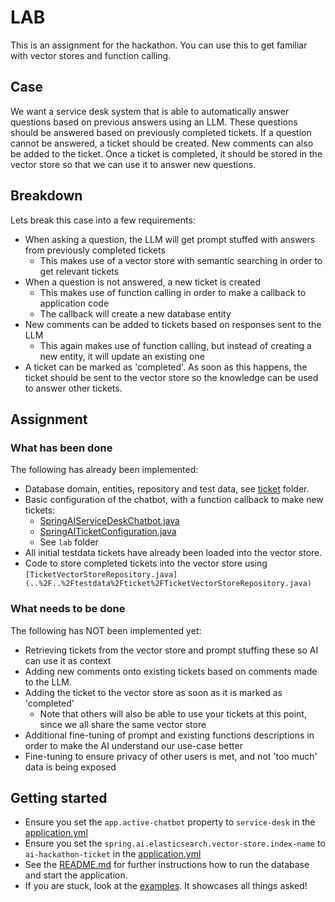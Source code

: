 # LAB

This is an assignment for the hackathon. You can use this to get familiar with vector stores and function calling.

## Case

We want a service desk system that is able to automatically answer questions
based on previous answers using an LLM.
These questions should be answered based on previously completed tickets.
If a question cannot be answered, a ticket should be created.
New comments can also be added to the ticket.
Once a ticket is completed, it should be stored in the vector store so that we can use it to answer new questions.

## Breakdown

Lets break this case into a few requirements:

- When asking a question, the LLM will get prompt stuffed with answers from previously completed tickets
  - This makes use of a vector store with semantic searching in order to get relevant tickets
- When a question is not answered, a new ticket is created
  - This makes use of function calling in order to make a callback to application code
  - The callback will create a new database entity
- New comments can be added to tickets based on responses sent to the LLM
  - This again makes use of function calling, but instead of creating a new entity, it will update an existing one
- A ticket can be marked as 'completed'. As soon as this happens, the ticket should be sent to the vector store so
  the knowledge can be used to answer other tickets.

## Assignment

### What has been done

The following has already been implemented:

- Database domain, entities, repository and test data, see [ticket](..%2F..%2Fdomain%2Fticket) folder.
- Basic configuration of the chatbot, with a function callback to make new tickets:
  - [SpringAIServiceDeskChatbot.java](SpringAIServiceDeskChatbot.java)
  - [SpringAITicketConfiguration.java](SpringAITicketConfiguration.java)
  - See `lab` folder
- All initial testdata tickets have already been loaded into the vector store.
- Code to store completed tickets into the vector store
  using `[TicketVectorStoreRepository.java](..%2F..%2Ftestdata%2Fticket%2FTicketVectorStoreRepository.java)`

### What needs to be done

The following has NOT been implemented yet:

- Retrieving tickets from the vector store and prompt stuffing these so AI can use it as context
- Adding new comments onto existing tickets based on comments made to the LLM.
- Adding the ticket to the vector store as soon as it is marked as 'completed'
  - Note that others will also be able to use your tickets at this point, since we all share the same vector store
- Additional fine-tuning of prompt and existing functions descriptions in order to make the AI understand our use-case better
- Fine-tuning to ensure privacy of other users is met, and not 'too much' data is being exposed

## Getting started

- Ensure you set the `app.active-chatbot` property to `service-desk` in the [application.yml](..%2F..%2F..%2F..%2F..%2F..%2F..%2Fresources%2Fapplication.yml)
- Ensure you set the `spring.ai.elasticsearch.vector-store.index-name` to `ai-hackathon-ticket` in
  the [application.yml](..%2F..%2F..%2F..%2F..%2F..%2F..%2Fresources%2Fapplication.yml)
- See the [README.md](..%2F..%2F..%2F..%2F..%2F..%2F..%2F..%2F..%2FREADME.md) for further instructions how to run the database and start the application.
- If you are stuck, look at the [examples](..%2Fexamples). It showcases all things asked!
